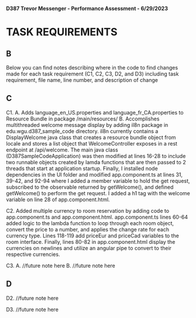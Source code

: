 <strong> D387 Trevor Messenger - Performance Assessment - 6/29/2023 </strong>

# TASK REQUIREMENTS 


## B
Below you can find notes describing where in the code to find changes made for each task requirement (C1, C2, C3, D2, and D3) including task requirement, file name, line number, and description of change


## C 
C1.	
    A. Adds language_en_US.properties and language_fr_CA.properties to Resource Bundle in package /main/resources/ 
    B. Accomplishes multithreaded welcome message display by adding il8n package in edu.wgu.d387_sample_code directory. il8n currently contains 
    a DisplayWelcome java class that creates a resource bundle object from locale and stores a list object that WelcomeController exposes in a rest endpoint
    at /api/welcome. The main java class (D387SampleCodeApplication) was then modified at lines 16-28 to include two runnable objects created by lamda functions
    that are then passed to 2 threads that start at application startup. Finally, I installed node dependencies in the UI folder and modified app.component.ts
    at lines 31, 39-42, and 92-94 where I added a member variable to hold the get request, subscribed to the observable returned by getWelcome(), and defined 
    getWelcome() to perform the get request. I added a h1 tag with the welcome variable on line 28 of app.component.html.
    

C2. Added multiple currency to room reservation by adding code to app.component.ts and app.component.html.
    app.component.ts lines 60-64 added logic to the lambda function to loop through each room object, convert the price to a number, and applies the change rate
    for each currency type. Lines 118-119 add priceEur and priceCad variables to the room interface.
    Finally, lines 80-82 in app.component.html display the currencies on newlines and utilize an angular pipe to convert to their respective currencies.

C3. 
    A. //future note here 
    B. //future note here

## D
D2. //future note here

D3. //future note here 


